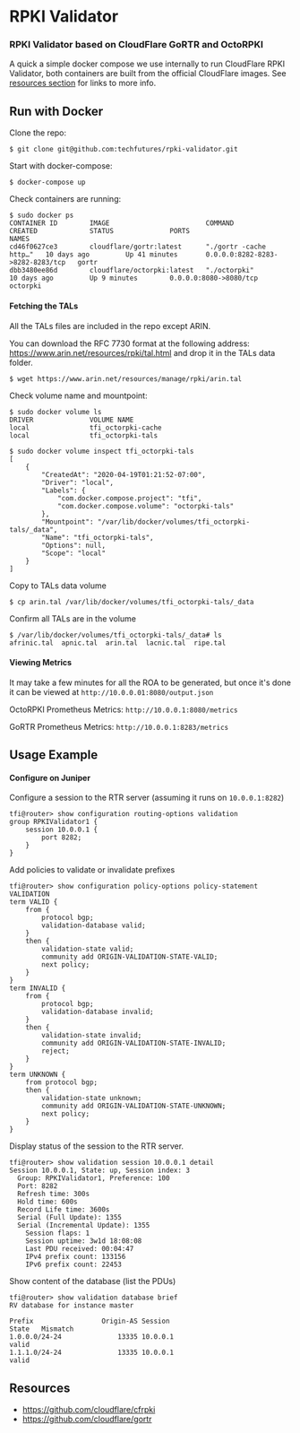 # RPKI Validator
### RPKI Validator based on CloudFlare GoRTR and OctoRPKI

A quick a simple docker compose we use internally to run CloudFlare RPKI Validator, both containers are built from the official CloudFlare images. See [resources section](#resources) for links to more info.

## Run with Docker

Clone the repo:

```
$ git clone git@github.com:techfutures/rpki-validator.git
```

Start with docker-compose:

```
$ docker-compose up
```

Check containers are running:

```
$ sudo docker ps
CONTAINER ID        IMAGE                        COMMAND                  CREATED             STATUS              PORTS                              NAMES
cd46f0627ce3        cloudflare/gortr:latest      "./gortr -cache http…"   10 days ago         Up 41 minutes       0.0.0.0:8282-8283->8282-8283/tcp   gortr
dbb3480ee86d        cloudflare/octorpki:latest   "./octorpki"             10 days ago         Up 9 minutes        0.0.0.0:8080->8080/tcp             octorpki
```

#### Fetching the TALs

All the TALs files are included in the repo except ARIN.

You can download the RFC 7730 format at the following address: https://www.arin.net/resources/rpki/tal.html and drop it in the TALs data folder.

```
$ wget https://www.arin.net/resources/manage/rpki/arin.tal
```

Check volume name and mountpoint:
```
$ sudo docker volume ls
DRIVER              VOLUME NAME
local               tfi_octorpki-cache
local               tfi_octorpki-tals

$ sudo docker volume inspect tfi_octorpki-tals
[
    {
        "CreatedAt": "2020-04-19T01:21:52-07:00",
        "Driver": "local",
        "Labels": {
            "com.docker.compose.project": "tfi",
            "com.docker.compose.volume": "octorpki-tals"
        },
        "Mountpoint": "/var/lib/docker/volumes/tfi_octorpki-tals/_data",
        "Name": "tfi_octorpki-tals",
        "Options": null,
        "Scope": "local"
    }
]

```

Copy to TALs data volume

```
$ cp arin.tal /var/lib/docker/volumes/tfi_octorpki-tals/_data
```

Confirm all TALs are in the volume

```
$ /var/lib/docker/volumes/tfi_octorpki-tals/_data# ls
afrinic.tal  apnic.tal  arin.tal  lacnic.tal  ripe.tal
```

#### Viewing Metrics

It may take a few minutes for all the ROA to be generated, but once it's done it can be viewed at `http://10.0.0.01:8080/output.json`

OctoRPKI Prometheus Metrics: `http://10.0.0.1:8080/metrics`

GoRTR Prometheus Metrics: `http://10.0.0.1:8283/metrics`

## Usage Example
#### Configure on Juniper

Configure a session to the RTR server (assuming it runs on `10.0.0.1:8282`)

```
tfi@router> show configuration routing-options validation
group RPKIValidator1 {
    session 10.0.0.1 {
        port 8282;
    }
}
```

Add policies to validate or invalidate prefixes

```
tfi@router> show configuration policy-options policy-statement VALIDATION
term VALID {
    from {
        protocol bgp;
        validation-database valid;
    }
    then {
        validation-state valid;
        community add ORIGIN-VALIDATION-STATE-VALID;
        next policy;
    }
}
term INVALID {
    from {
        protocol bgp;
        validation-database invalid;
    }
    then {
        validation-state invalid;
        community add ORIGIN-VALIDATION-STATE-INVALID;
        reject;
    }
}
term UNKNOWN {
    from protocol bgp;
    then {
        validation-state unknown;
        community add ORIGIN-VALIDATION-STATE-UNKNOWN;
        next policy;
    }
}
```

Display status of the session to the RTR server.

```
tfi@router> show validation session 10.0.0.1 detail
Session 10.0.0.1, State: up, Session index: 3
  Group: RPKIValidator1, Preference: 100
  Port: 8282
  Refresh time: 300s
  Hold time: 600s
  Record Life time: 3600s
  Serial (Full Update): 1355
  Serial (Incremental Update): 1355
    Session flaps: 1
    Session uptime: 3w1d 18:08:08
    Last PDU received: 00:04:47
    IPv4 prefix count: 133156
    IPv6 prefix count: 22453

```

Show content of the database (list the PDUs)

```
tfi@router> show validation database brief
RV database for instance master

Prefix                 Origin-AS Session                                 State   Mismatch
1.0.0.0/24-24              13335 10.0.0.1                                valid
1.1.1.0/24-24              13335 10.0.0.1                                valid
```

## Resources
- https://github.com/cloudflare/cfrpki
- https://github.com/cloudflare/gortr
